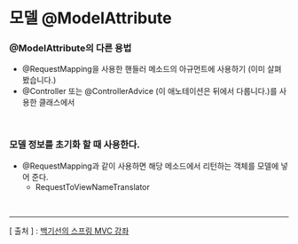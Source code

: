모델 @ModelAttribute
===

### @ModelAttribute의 다른 용법
  + @RequestMapping을 사용한 핸들러 메소드의 아규먼트에 사용하기 (이미 살펴 봤습니다.)
  + @Controller 또는 @ControllerAdvice (이 애노테이션은 뒤에서 다룹니다.)를 사용한 클래스에서

<br/>

### 모델 정보를 초기화 할 때 사용한다.
  + @RequestMapping과 같이 사용하면 해당 메소드에서 리턴하는 객체를 모델에 넣어 준다.
    - RequestToViewNameTranslator
    
<br/>

---
[ 출처 ] : [백기선의 스프링 MVC 강좌](https://www.inflearn.com/course/%EC%9B%B9-mvc#)   
